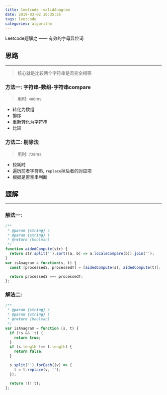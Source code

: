 ```yaml
---
title: leetcode -validAnagram
date: 2019-03-02 16:35:55
tags: leetcode
categories: algorithm
---
```


Leetcode题解之 —— 有效的字母异位词


<!-- more -->


## 思路

------

> 核心就是比较两个字符串是否完全相等

### 方法一:  字符串-数组-字符串compare

> 用时: `480`ms

- 转化为数组
- 排序
- 重新转化为字符串
- 比较

### 方法二:  剔除法

> 用时:  `728`ms

- 较耗时
- 遍历前者字符串, `replace`掉后者的对应项
- 根据是否空串判断

## 题解

------

### 解法一:

```ts
/**
 * @param {string} s
 * @param {string} t
 * @return {boolean}
 */
function aidedCompute(str) {
  return str.split('').sort((a, b) => a.localeCompare(b)).join('');
}
var isAnagram = function(s, t) {
  const [processedS, processedT] = [aidedCompute(s), aidedCompute(t)];

  return processedS === processedT;
};
```

### 解法二:

```ts
/**
 * @param {string} s
 * @param {string} t
 * @return {boolean}
 */
var isAnagram = function (s, t) {
  if (!s && !t) {
    return true;
  }
  if (s.length !== t.length) {
    return false;
  }

  s.split('').forEach((v) => {
    t = t.replace(v, '');
  });

  return !(!!t);
};
```